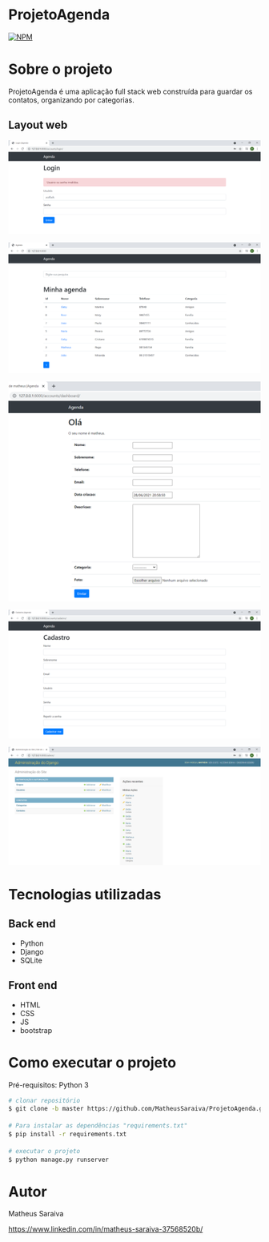 # ProjetoAgenda

[![NPM](https://img.shields.io/npm/l/react)](https://github.com/MatheusSaraiva/ProjetoAgenda/blob/main/LICENSE) 

# Sobre o projeto

ProjetoAgenda é uma aplicação full stack web construída para guardar os contatos, organizando por categorias.


## Layout web
![Web 1](https://github.com/MatheusSaraiva/ProjetoAgenda/blob/main/assets/login.PNG)

![Web 2](https://github.com/MatheusSaraiva/ProjetoAgenda/blob/main/assets/index.PNG)

![Web 3](https://github.com/MatheusSaraiva/ProjetoAgenda/blob/main/assets/dashboard.PNG)

![Web 4](https://github.com/MatheusSaraiva/ProjetoAgenda/blob/main/assets/cadastro.PNG)

![Web 5](https://github.com/MatheusSaraiva/ProjetoAgenda/blob/main/assets/admin.PNG)


# Tecnologias utilizadas
## Back end
- Python
- Django
- SQLite

## Front end
- HTML
- CSS
- JS
- bootstrap

# Como executar o projeto

Pré-requisitos: Python 3

```bash
# clonar repositório
$ git clone -b master https://github.com/MatheusSaraiva/ProjetoAgenda.git

# Para instalar as dependências "requirements.txt"
$ pip install -r requirements.txt

# executar o projeto
$ python manage.py runserver

```

# Autor

Matheus Saraiva

https://www.linkedin.com/in/matheus-saraiva-37568520b/

